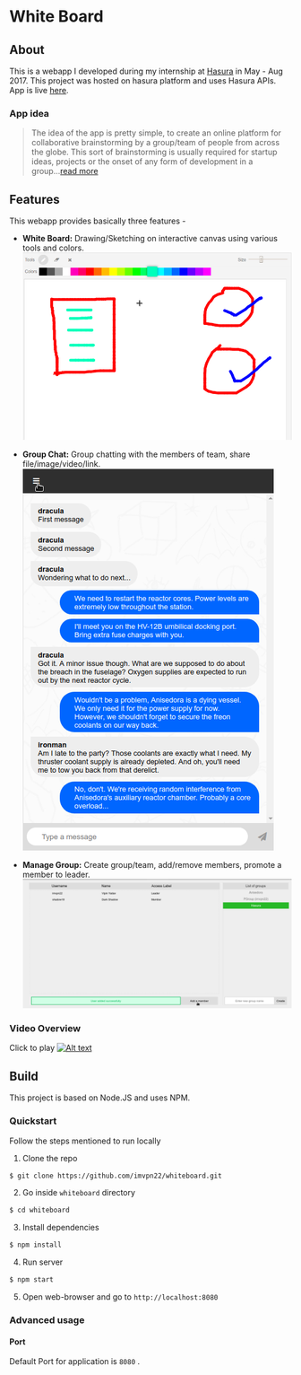 

# White Board

## About
This is a webapp I developed during my internship at [Hasura](https://hasura.io) in May - Aug 2017. This project was hosted on hasura platform and uses Hasura APIs.  
App is live [here](https://whiteboard.ditz97.hasura-app.io/).

### App idea
> The idea of the app is pretty simple, to create an online platform for collaborative brainstorming by a group/team of people from  across the globe. This sort of brainstorming is usually required for startup ideas, projects or the onset of any form of development in a group...[read more](https://medium.com/@imvpn22/idea-for-an-app-first-step-to-internship-85f115d457ba)


## Features
This webapp provides basically three features -  

* __White Board:__ Drawing/Sketching on interactive canvas using various tools and colors.  
![Screen 1: Whiteboard](https://github.com/imvpn22/whiteboard/blob/master/screenshot/f1.png)  


* __Group Chat:__ Group chatting with the members of team, share file/image/video/link.  
![Screen 2: Group Chat](https://github.com/imvpn22/whiteboard/blob/master/screenshot/f2.png)  
  
  
* __Manage Group:__ Create group/team, add/remove members, promote a member to leader.  
![Screen 3: Manage Group](https://github.com/imvpn22/whiteboard/blob/master/screenshot/f3.png)  
  
  
### Video Overview  
Click to play
[![Alt text](https://i.ytimg.com/vi/jL5iklJD5Ss/maxresdefault.jpg)](https://www.youtube.com/watch?v=jL5iklJD5Ss&t)   
  
           
            
## Build
This project is based on Node.JS and uses NPM.  
  
### Quickstart

Follow the steps mentioned to run locally

1. Clone the repo
```bash
$ git clone https://github.com/imvpn22/whiteboard.git
```
2. Go inside `whiteboard` directory
```bash
$ cd whiteboard
```

3. Install dependencies
```bash
$ npm install
```

4. Run server
```bash
$ npm start
```

5. Open web-browser and go to `http://localhost:8080`

### Advanced usage

#### Port

Default Port for application is `8080` .

